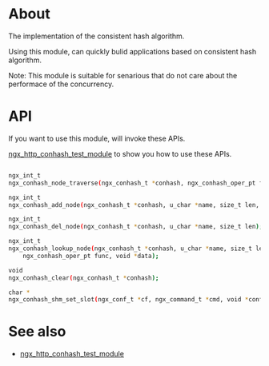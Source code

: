 About
========

The implementation of the consistent hash algorithm.

Using this module, can quickly bulid applications based on consistent hash algorithm.

Note: This module is suitable for senarious that do not care about the performace of the concurrency.

API
========

If you want to use this module, will invoke these APIs.

[ngx_http_conhash_test_module][] to show you how to use these APIs.

```bash

ngx_int_t 
ngx_conhash_node_traverse(ngx_conhash_t *conhash, ngx_conhash_oper_pt func, void *data);

ngx_int_t 
ngx_conhash_add_node(ngx_conhash_t *conhash, u_char *name, size_t len, void *data);

ngx_int_t 
ngx_conhash_del_node(ngx_conhash_t *conhash, u_char *name, size_t len);

ngx_int_t 
ngx_conhash_lookup_node(ngx_conhash_t *conhash, u_char *name, size_t len,
    ngx_conhash_oper_pt func, void *data);

void 
ngx_conhash_clear(ngx_conhash_t *conhash);

char *
ngx_conhash_shm_set_slot(ngx_conf_t *cf, ngx_command_t *cmd, void *conf);

```

See also
========
* [ngx_http_conhash_test_module][]

[ngx_http_conhash_test_module]: https://github.com/agile6v/ngx_http_conhash_test_module

